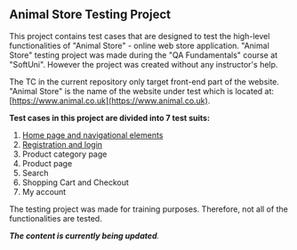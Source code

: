 ## Animal Store Testing Project

This project contains test cases that are designed to test the high-level functionalities of "Animal Store" - online web store application. "Animal Store" testing project was made during the "QA Fundamentals" course at "SoftUni". However the project was created without any instructor's help.

The TC in the current repository only target front-end part of the website. "Animal Store" is the name of the website under test which is located at: [https://www.animal.co.uk](https://www.animal.co.uk).

**Test cases in this project are divided into 7 test suits:**
1. [Home page and navigational elements](./1.%20Home%20Page%20TS/README.md)
2. [Registration and login](./2.%20Registration%20and%20Login%20TS/README.md)
3. Product category page
4. Product page
5. Search
6. Shopping Cart and Checkout
7. My account



The testing project was made for training purposes. Therefore, not all of the functionalities are tested.

_**The content is currently being updated**._
